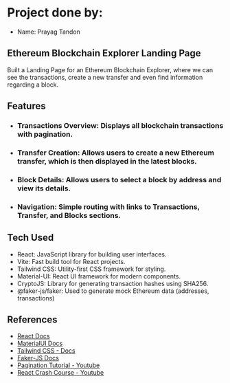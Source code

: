 # Project done by:

- Name: Prayag Tandon

## Ethereum Blockchain Explorer Landing Page

Built a Landing Page for an Ethereum Blockchain Explorer, where we can see the transactions, create a new transfer and even find information regarding a block.

## Features

- ### Transactions Overview: Displays all blockchain transactions with pagination.
- ### Transfer Creation: Allows users to create a new Ethereum transfer, which is then displayed in the latest blocks.
- ### Block Details: Allows users to select a block by address and view its details.
- ### Navigation: Simple routing with links to Transactions, Transfer, and Blocks sections.

## Tech Used

- React: JavaScript library for building user interfaces.
- Vite: Fast build tool for React projects.
- Tailwind CSS: Utility-first CSS framework for styling.
- Material-UI: React UI framework for modern components.
- CryptoJS: Library for generating transaction hashes using SHA256.
- @faker-js/faker: Used to generate mock Ethereum data (addresses, transactions)

## References

- [React Docs](https://react.dev/)
- [MaterialUI Docs](https://mui.com/material-ui/getting-started/)
- [Tailwind CSS - Docs](https://tailwindcss.com/docs/installation)
- [Faker-JS Docs](https://fakerjs.dev/guide/)
- [Pagination Tutorial - Youtube](https://www.youtube.com/watch?v=wAGIOCqS8tk)
- [React Crash Course - Youtube](https://www.youtube.com/watch?v=LDB4uaJ87e0&t=22s)
